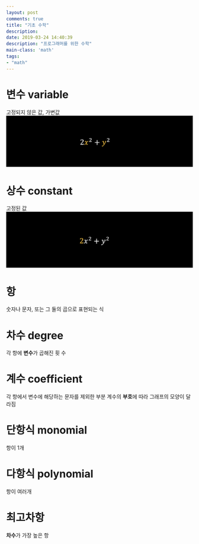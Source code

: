 ```yaml
---
layout: post
comments: true
title: "기초 수학"
description:
date: 2019-03-24 14:40:39
description: "프로그래머를 위한 수학"
main-class: 'math'
tags:
- "math"
---
```


# 변수 variable
고정되지 않은 값, 가변값
![variable](/assets/img/math/variable.png)

# 상수 constant
고정된 값
![constant](/assets/img/math/constant.png)

# 항
숫자나 문자, 또는 그 둘의 곱으로 표현되는 식

# 차수 degree
각 항에 **변수**가 곱해진 횟 수

# 계수 coefficient
각 항에서 변수에 해당하는 문자를 제외한 부분
계수의 **부호**에 따라 그래프의 모양이 달라짐

# 단항식 monomial
항이 1개

# 다항식 polynomial
항이 여러개

# 최고차항
**차수**가 가장 높은 항

